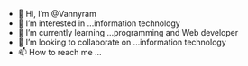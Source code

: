 - 👋 Hi, I’m @Vannyram
- 👀 I’m interested in ...information technology
- 🌱 I’m currently learning ...programming and Web developer 
- 💞️ I’m looking to collaborate on ...information technology 
- 📫 How to reach me ...

<!---
Vannyram/Vannyram is a ✨ special ✨ repository because its `README.md` (this file) appears on your GitHub profile.
You can click the Preview link to take a look at your changes.
--->
